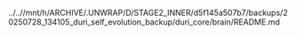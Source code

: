 ../..//mnt/h/ARCHIVE/.UNWRAP/D/STAGE2_INNER/d5f145a507b7/backups/20250728_134105_duri_self_evolution_backup/duri_core/brain/README.md